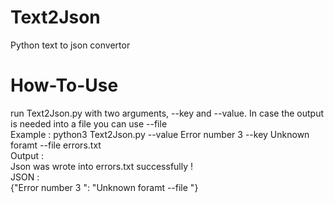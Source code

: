 # Text2Json
Python text to json convertor

# How-To-Use
run Text2Json.py with two arguments, --key and --value. In case the output is needed into a file you can use --file<br/>
Example : python3 Text2Json.py --value Error number 3 --key Unknown foramt --file errors.txt<br/>
Output : <br/>
Json was wrote into errors.txt successfully !<br/>
JSON :<br/>
{"Error number 3 ": "Unknown foramt --file "}

